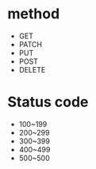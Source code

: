 # method
- GET
- PATCH
- PUT
- POST
- DELETE


# Status code
- 100~199
- 200~299
- 300~399
- 400~499
- 500~500